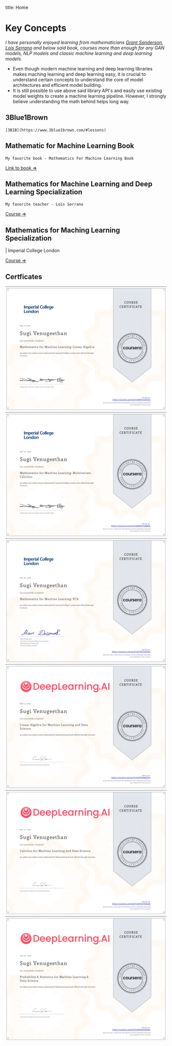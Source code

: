 title: Home

# Key Concepts

*I have personally enjoyed learning from mathematicians [Grant Sanderson](https://www.youtube.com/c/3blue1brown),
[Lois Serrano](https://serrano.academy/) and below said book, courses more than enough for any GAN models, NLP models and classic machine learning and deep learning models.*

- Even though modern machine learning and deep learning libraries makes maching learning and deep learning easy, it is crucial to understand certain concepts to understand the core of model architectures and efficient model building. 
- It is still possible to use above said library API's and easily use existing model weights to create a machine learning pipeline. However, I strongly believe understanding the math behind helps long way. 

## 3Blue1Brown

    [3B1B](https://www.3blue1brown.com/#lessons)

## Mathematic for Machine Learning Book

    My favorite book - Mathematics For Machine Learning Book

[Link to book => ](https://mml-book.github.io/)

## Mathematics for Machine Learning and Deep Learning Specialization

    My favorite teacher - Lois Serrano 

[Course => ](https://www.coursera.org/specializations/mathematics-for-machine-learning-and-data-science)

## Mathematics for Maching Learning Specialization

| Imperial College London

[Course => ](https://www.coursera.org/specializations/mathematics-machine-learning)


## Certficates

![Imperial College London - Linear Algebra](Certificates/ICL_LG.png)
![Imperial College London - Multivariate Calculus](Certificates/ICL_MC.png)
![Imperial College London - PCA](Certificates/ICL_PCA.png)
![Deeplearning.ai - Linear Algebra](Certificates/DL_LG.png)
![Deeplearning.ai - Calculus](Certificates/DL_Calculus.png)
![Deeplearning.ai - Probability and Statistics](Certificates/DL_Prob_stats.png)